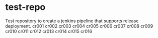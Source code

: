 # test-repo
Test repository to create a jenkins pipeline that supports release deployment.
cr001
cr002
cr003
cr004
cr005
cr006
cr007
cr008
cr009
cr010
cr011
cr012
cr013
cr014
cr015
cr016
